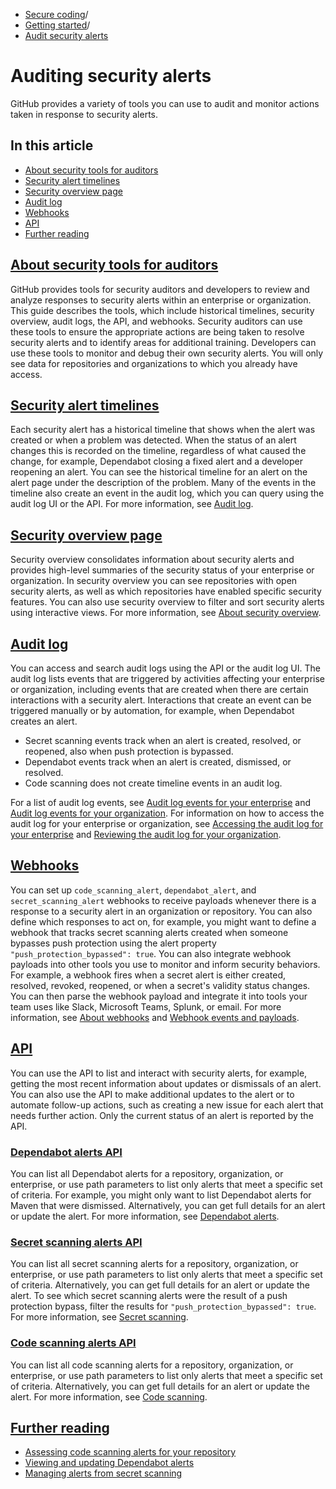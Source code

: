   * [Secure coding](https://docs.github.com/en/code-security "Secure coding")/
  * [Getting started](https://docs.github.com/en/code-security/getting-started "Getting started")/
  * [Audit security alerts](https://docs.github.com/en/code-security/getting-started/auditing-security-alerts "Audit security alerts")


# Auditing security alerts
GitHub provides a variety of tools you can use to audit and monitor actions taken in response to security alerts.
## In this article
  * [About security tools for auditors](https://docs.github.com/en/code-security/getting-started/auditing-security-alerts#about-security-tools-for-auditors)
  * [Security alert timelines](https://docs.github.com/en/code-security/getting-started/auditing-security-alerts#security-alert-timelines)
  * [Security overview page](https://docs.github.com/en/code-security/getting-started/auditing-security-alerts#security-overview-page)
  * [Audit log](https://docs.github.com/en/code-security/getting-started/auditing-security-alerts#audit-log)
  * [Webhooks](https://docs.github.com/en/code-security/getting-started/auditing-security-alerts#webhooks)
  * [API](https://docs.github.com/en/code-security/getting-started/auditing-security-alerts#api)
  * [Further reading](https://docs.github.com/en/code-security/getting-started/auditing-security-alerts#further-reading)


## [About security tools for auditors](https://docs.github.com/en/code-security/getting-started/auditing-security-alerts#about-security-tools-for-auditors)
GitHub provides tools for security auditors and developers to review and analyze responses to security alerts within an enterprise or organization. This guide describes the tools, which include historical timelines, security overview, audit logs, the API, and webhooks.
Security auditors can use these tools to ensure the appropriate actions are being taken to resolve security alerts and to identify areas for additional training. Developers can use these tools to monitor and debug their own security alerts. You will only see data for repositories and organizations to which you already have access.
## [Security alert timelines](https://docs.github.com/en/code-security/getting-started/auditing-security-alerts#security-alert-timelines)
Each security alert has a historical timeline that shows when the alert was created or when a problem was detected. When the status of an alert changes this is recorded on the timeline, regardless of what caused the change, for example, Dependabot closing a fixed alert and a developer reopening an alert. You can see the historical timeline for an alert on the alert page under the description of the problem.
Many of the events in the timeline also create an event in the audit log, which you can query using the audit log UI or the API. For more information, see [Audit log](https://docs.github.com/en/code-security/getting-started/auditing-security-alerts#audit-log).
## [Security overview page](https://docs.github.com/en/code-security/getting-started/auditing-security-alerts#security-overview-page)
Security overview consolidates information about security alerts and provides high-level summaries of the security status of your enterprise or organization.
In security overview you can see repositories with open security alerts, as well as which repositories have enabled specific security features. You can also use security overview to filter and sort security alerts using interactive views.
For more information, see [About security overview](https://docs.github.com/en/code-security/security-overview/about-security-overview).
## [Audit log](https://docs.github.com/en/code-security/getting-started/auditing-security-alerts#audit-log)
You can access and search audit logs using the API or the audit log UI. The audit log lists events that are triggered by activities affecting your enterprise or organization, including events that are created when there are certain interactions with a security alert. Interactions that create an event can be triggered manually or by automation, for example, when Dependabot creates an alert.
  * Secret scanning events track when an alert is created, resolved, or reopened, also when push protection is bypassed.
  * Dependabot events track when an alert is created, dismissed, or resolved.
  * Code scanning does not create timeline events in an audit log.


For a list of audit log events, see [Audit log events for your enterprise](https://docs.github.com/en/enterprise-cloud@latest/admin/monitoring-activity-in-your-enterprise/reviewing-audit-logs-for-your-enterprise/audit-log-events-for-your-enterprise) and [Audit log events for your organization](https://docs.github.com/en/organizations/keeping-your-organization-secure/managing-security-settings-for-your-organization/audit-log-events-for-your-organization).
For information on how to access the audit log for your enterprise or organization, see [Accessing the audit log for your enterprise](https://docs.github.com/en/enterprise-cloud@latest/admin/monitoring-activity-in-your-enterprise/reviewing-audit-logs-for-your-enterprise/accessing-the-audit-log-for-your-enterprise) and [Reviewing the audit log for your organization](https://docs.github.com/en/organizations/keeping-your-organization-secure/managing-security-settings-for-your-organization/reviewing-the-audit-log-for-your-organization).
## [Webhooks](https://docs.github.com/en/code-security/getting-started/auditing-security-alerts#webhooks)
You can set up `code_scanning_alert`, `dependabot_alert`, and `secret_scanning_alert` webhooks to receive payloads whenever there is a response to a security alert in an organization or repository. You can also define which responses to act on, for example, you might want to define a webhook that tracks secret scanning alerts created when someone bypasses push protection using the alert property `"push_protection_bypassed": true`.
You can also integrate webhook payloads into other tools you use to monitor and inform security behaviors. For example, a webhook fires when a secret alert is either created, resolved, revoked, reopened, or when a secret's validity status changes. You can then parse the webhook payload and integrate it into tools your team uses like Slack, Microsoft Teams, Splunk, or email. For more information, see [About webhooks](https://docs.github.com/en/webhooks-and-events/webhooks/about-webhooks) and [Webhook events and payloads](https://docs.github.com/en/webhooks-and-events/webhooks/webhook-events-and-payloads).
## [API](https://docs.github.com/en/code-security/getting-started/auditing-security-alerts#api)
You can use the API to list and interact with security alerts, for example, getting the most recent information about updates or dismissals of an alert. You can also use the API to make additional updates to the alert or to automate follow-up actions, such as creating a new issue for each alert that needs further action. Only the current status of an alert is reported by the API.
### [Dependabot alerts API](https://docs.github.com/en/code-security/getting-started/auditing-security-alerts#dependabot-alerts-api)
You can list all Dependabot alerts for a repository, organization, or enterprise, or use path parameters to list only alerts that meet a specific set of criteria. For example, you might only want to list Dependabot alerts for Maven that were dismissed. Alternatively, you can get full details for an alert or update the alert.
For more information, see [Dependabot alerts](https://docs.github.com/en/rest/dependabot/alerts#about-dependabot-alerts).
### [Secret scanning alerts API](https://docs.github.com/en/code-security/getting-started/auditing-security-alerts#secret-scanning-alerts-api)
You can list all secret scanning alerts for a repository, organization, or enterprise, or use path parameters to list only alerts that meet a specific set of criteria. Alternatively, you can get full details for an alert or update the alert.
To see which secret scanning alerts were the result of a push protection bypass, filter the results for `"push_protection_bypassed": true`.
For more information, see [Secret scanning](https://docs.github.com/en/rest/secret-scanning).
### [Code scanning alerts API](https://docs.github.com/en/code-security/getting-started/auditing-security-alerts#code-scanning-alerts-api)
You can list all code scanning alerts for a repository, organization, or enterprise, or use path parameters to list only alerts that meet a specific set of criteria. Alternatively, you can get full details for an alert or update the alert.
For more information, see [Code scanning](https://docs.github.com/en/rest/code-scanning).
## [Further reading](https://docs.github.com/en/code-security/getting-started/auditing-security-alerts#further-reading)
  * [Assessing code scanning alerts for your repository](https://docs.github.com/en/code-security/code-scanning/managing-code-scanning-alerts/assessing-code-scanning-alerts-for-your-repository)
  * [Viewing and updating Dependabot alerts](https://docs.github.com/en/code-security/dependabot/dependabot-alerts/viewing-and-updating-dependabot-alerts)
  * [Managing alerts from secret scanning](https://docs.github.com/en/code-security/secret-scanning/managing-alerts-from-secret-scanning)



